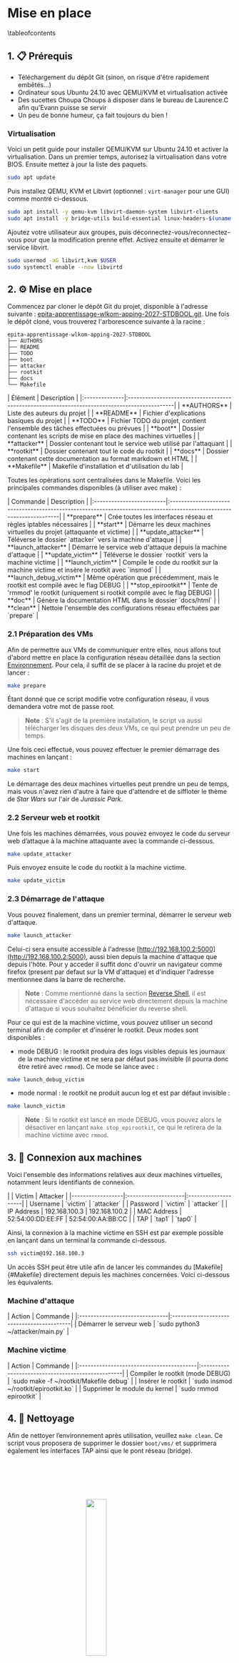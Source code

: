 # Mise en place

\tableofcontents

## 1. 📋 Prérequis

- Téléchargement du dépôt Git (sinon, on risque d'être rapidement embêtés...)
- Ordinateur sous Ubuntu 24.10 avec QEMU/KVM et virtualisation activée
- Des sucettes Choupa Choups à disposer dans le bureau de Laurence.C afin qu'Evann puisse se servir
- Un peu de bonne humeur, ça fait toujours du bien !

### Virtualisation

Voici un petit guide pour installer QEMU/KVM sur Ubuntu 24.10 et activer la virtualisation. Dans un premier temps, autorisez la virtualisation dans votre BIOS. Ensuite mettez à jour la liste des paquets.
```bash
sudo apt update
```

Puis installez QEMU, KVM et Libvirt (optionnel : `virt-manager` pour une GUI) comme montré ci-dessous. 
```bash
sudo apt install -y qemu-kvm libvirt-daemon-system libvirt-clients
sudo apt install -y bridge-utils build-essential linux-headers-$(uname -r)
```

Ajoutez votre utilisateur aux groupes, puis déconnectez-vous/reconnectez-vous pour que la modification prenne effet. Activez ensuite et démarrer le service libvirt.
```bash
sudo usermod -aG libvirt,kvm $USER
sudo systemctl enable --now libvirtd
```

## 2. ⚙️ Mise en place

Commencez par cloner le dépôt Git du projet, disponible à l'adresse suivante : [epita-apprentissage-wlkom-apping-2027-STDBOOL.git](epita-apprentissage-wlkom-apping-2027-STDBOOL.git). Une fois le dépôt cloné, vous trouverez l'arborescence suivante à la racine :
```
epita-apprentissage-wlkom-apping-2027-STDBOOL
├── AUTHORS
├── README
├── TODO
├── boot
├── attacker
├── rootkit
├── docs
└── Makefile
```

<div class="full_width_table">
| Élément      | Description                                                                                   |
|:--------------|:----------------------------------------------------------------------------------------------|
| **AUTHORS**  | Liste des auteurs du projet                                                                  |
| **README**   | Fichier d'explications basiques du projet                                                    |
| **TODO**     | Fichier TODO du projet, contient l'ensemble des tâches effectuées ou prévues                 |
| **boot**     | Dossier contenant les scripts de mise en place des machines virtuelles                       |
| **attacker** | Dossier contenant tout le service web utilisé par l'attaquant                                |
| **rootkit**  | Dossier contenant tout le code du rootkit                                                    |
| **docs**     | Dossier contenant cette documentation au format markdown et HTML                             |
| **Makefile** | Makefile d'installation et d'utilisation du lab                                              |
</div>

Toutes les opérations sont centralisées dans le Makefile. Voici les principales commandes disponibles (à utiliser avec make) :

<div class="full_width_table">
| Commande                | Description                                                                                                         |
|:-------------------------|:---------------------------------------------------------------------------------------------------------------------|
| **prepare**             | Crée toutes les interfaces réseau et règles iptables nécessaires                                                    |
| **start**               | Démarre les deux machines virtuelles du projet (attaquante et victime)                     |
| **update_attacker**     | Téléverse le dossier `attacker` vers la machine d'attaque                                                          |
| **launch_attacker**     | Démarre le service web d'attaque depuis la machine d'attaque                                                       |
| **update_victim**       | Téléverse le dossier `rootkit` vers la machine victime                                                             |
| **launch_victim**       | Compile le code du rootkit sur la machine victime et insère le rootkit avec `insmod`                               |
| **launch_debug_victim** | Même opération que précédemment, mais le rootkit est compilé avec le flag DEBUG                                    |
| **stop_epirootkit**     | Tente de 'rmmod' le rootkit (uniquement si rootkit compilé avec le flag DEBUG)               |
| **doc**                 | Génère la documentation HTML dans le dossier `docs/html`                                                           |
| **clean**               | Nettoie l'ensemble des configurations réseau effectuées par `prepare`                                              |
</div>

### 2.1 Préparation des VMs

Afin de permettre aux VMs de communiquer entre elles, nous allons tout d'abord mettre en place la configuration réseau détaillée dans la section [Environnement](#virtual-machines). Pour cela, il suffit de se placer à la racine du projet et de lancer :

```bash
make prepare
```

Étant donné que ce script modifie votre configuration réseau, il vous demandera votre mot de passe root.

> **Note** : S'il s'agit de la première installation, le script va aussi télécharger les disques des deux VMs, ce qui peut prendre un peu de temps.

Une fois ceci effectué, vous pouvez effectuer le premier démarrage des machines en lançant :

```bash
make start
```
Le démarrage des deux machines virtuelles peut prendre un peu de temps, mais vous n'avez rien d'autre à faire que d'attendre et de siffloter le thème de *Star Wars* sur l'air de *Jurassic Park*.

### 2.2 Serveur web et rootkit

Une fois les machines démarrées, vous pouvez envoyez le code du serveur web d’attaque à la machine attaquante avec la commande ci-dessous.
```bash
make update_attacker
```

Puis envoyez ensuite le code du rootkit à la machine victime.
```bash
make update_victim
```

### 2.3 Démarrage de l'attaque

Vous pouvez finalement, dans un premier terminal, démarrer le serveur web d'attaque.

```bash
make launch_attacker
```

Celui-ci sera ensuite accessible à l'adresse [http://192.168.100.2:5000](http://192.168.100.2:5000), aussi bien depuis la machine d'attaque que depuis l'hôte. Pour y acceder il suffit donc d'ouvrir un navigateur comme firefox (present par defaut sur la VM d'attaque) et d'indiquer l'adresse mentionnee dans la barre de recherche.

> **Note** : Comme mentionné dans la section [Reverse Shell](#reverse-shell), il est nécessaire d'accéder au service web directement depuis la machine d'attaque si vous souhaitez bénéficier du reverse shell.

Pour ce qui est de la machine victime, vous pouvez utiliser un second terminal afin de compiler et d'insérer le rootkit. Deux modes sont disponibles :
- mode DEBUG : le rootkit produira des logs visibles depuis les journaux de la machine victime et ne sera par défaut pas invisible (il pourra donc être retiré avec `rmmod`). Ce mode se lance avec :

```bash
make launch_debug_victim
``` 

- mode normal : le rootkit ne produit aucun log et est par défaut invisible :

```bash
make launch_victim
```

> **Note** : Si le rootkit est lancé en mode DEBUG, vous pouvez alors le désactiver en lançant `make stop_epirootkit`, ce qui le retirera de la machine victime avec `rmmod`.


## 3. 🔌 Connexion aux machines

Voici l'ensemble des informations relatives aux deux machines virtuelles, notamment leurs identifiants de connexion.

<div class="full_width_table">
|                  | Victim             | Attacker           |
|------------------|:--------------------|:--------------------|
| Username         | `victim`           | `attacker`         |
| Password         | `victim`           | `attacker`         |
| IP Address       | 192.168.100.3      | 192.168.100.2      |
| MAC Address      | 52:54:00:DD:EE:FF  | 52:54:00:AA:BB:CC  |
| TAP              | `tap1`             | `tap0`             |
</div>

Ainsi, la connexion à la machine victime en SSH est par exemple possible en lançant dans un terminal la commande ci-dessous.
```bash
ssh victim@192.168.100.3
```
Un accès SSH peut être utile afin de lancer les commandes du [Makefile]{#Makefile} directement depuis les machines concernées. Voici ci-dessous les équivalents.

### Machine d'attaque
<div class="full_width_table">
| Action                        | Commande                                 |
|:-------------------------------|:------------------------------------------|
| Démarrer le serveur web       | `sudo python3 ~/attacker/main.py`        |
</div>

### Machine victime
<div class="full_width_table">
| Action                                 | Commande                                         |
|:-----------------------------------------|:--------------------------------------------------|
| Compiler le rootkit (mode DEBUG)        | `sudo make -f ~/rootkit/Makefile debug`          |
| Insérer le rootkit                      | `sudo insmod ~/rootkit/epirootkit.ko`            |
| Supprimer le module du kernel           | `sudo rmmod epirootkit`                          |
</div>

## 4. 🧹 Nettoyage

Afin de nettoyer l’environnement après utilisation, veuillez `make clean`. 
Ce script vous proposera de supprimer le dossier `boot/vms/` et supprimera également les interfaces TAP ainsi que le pont réseau (bridge).

<img 
  src="logo_no_text.png" 
  style="
    display: block;
    margin: 100px auto;
    width: 30%;
    overflow: hidden;
  "
/>

<div class="section_buttons">

| Previous                          | Next                               |
|:----------------------------------|-----------------------------------:|
| [Architecture](02_archi.md)            | [Utilisation](04_usage.md)        |
</div>